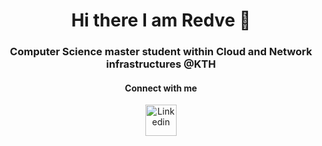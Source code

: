 <h1 align="center"> Hi there I am Redve 👋 </h1>
<h3 align="center"> Computer Science master student within Cloud and Network infrastructures @KTH</h3>
<h4 align="center">Connect with me</h4>
<p align="center">
<a href="https://www.linkedin.com/in/redve-ahmed/"><img 
alt="Linkedin" src="https://img.icons8.com/color/344/linkedin-circled--v1.png" width = "50" height = "50"></a>
</p>

<!--
**Redve/Redve** is a ✨ _special_ ✨ repository because its `README.md` (this file) appears on your GitHub profile.

Here are some ideas to get you started:

- 🔭 I’m currently working on ...
- 🌱 I’m currently learning ...
- 👯 I’m looking to collaborate on ...
- 🤔 I’m looking for help with ...
- 💬 Ask me about ...
- 📫 How to reach me: ...
- 😄 Pronouns: ...
- ⚡ Fun fact: ...
  -->
